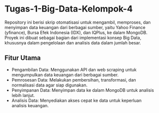 # Tugas-1-Big-Data-Kelompok-4
Repository ini berisi skrip otomatisasi untuk mengambil, memproses, dan menyimpan data keuangan dari berbagai sumber, yaitu Yahoo Finance (yfinance), Bursa Efek Indonesia (IDX), dan IQPlus, ke dalam MongoDB. Proyek ini dibuat sebagai bagian dari implementasi konsep Big Data, khususnya dalam pengelolaan dan analisis data dalam jumlah besar.

## Fitur Utama
- Pengambilan Data: Menggunakan API dan web scraping untuk mengumpulkan data keuangan dari berbagai sumber.
- Pemrosesan Data: Melakukan pembersihan, transformasi, dan normalisasi data agar siap digunakan.
- Penyimpanan Data: Menyimpan data ke dalam MongoDB untuk analisis lebih lanjut.
- Analisis Data: Menyediakan akses cepat ke data untuk keperluan analisis keuangan.
